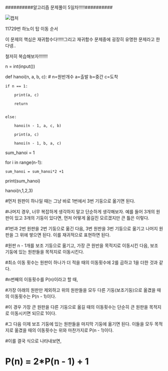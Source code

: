 ##########알고리즘 문제풀이 5일차!!!!!##########


![캡처](https://user-images.githubusercontent.com/85468215/122499281-9ceed100-d02b-11eb-900d-a287ee933adb.PNG)



11729번 하노이 탑 이동 순서 


이 문제의 핵심은 재귀함수다!!!!!그리고 재귀함수 문제중에 굉장히 유명한 문제라고 한다넹..

철저히 복습해보자!!!!!!!

n = int(input())

def hanoi(n, a, b, c):  # n=원반개수 a=출발 b=중간 c=도착
    
    if n == 1:
        
        print(a, c)
        
        return

    
    else:
        
        hanoi(n - 1, a, c, b)

        print(a, c)

        hanoi(n - 1, b, a, c)

sum_hanoi = 1

for i in range(n-1):
    
    sum_hanoi = sum_hanoi*2 +1

print(sum_hanoi)

hanoi(n,1,2,3)

#먼저 원판이 하나일 때는 그냥 바로 1번에서 3번 기둥으로 옮기면 된다.

#나머지 경우, 너무 복잡하게 생각하지 말고 단순하게 생각해보자. 예를 들어 3개의 원판이 있고 3개의 기둥이 있다면, 먼저 어떻게 옮길진 모르겠지만 큰 틀은 이렇다. 

#1번과 2번 원판을 2번 기둥으로 옮긴 다음, 3번 원판을 3번 기둥으로 옮기고 나머지 원판을 그 위에 쌓으면 된다. 이를 재귀적으로 표현하면 된다.

#원판 n - 1개를 보조 기둥으로 옮기고, 가장 큰 원반을 목적지로 이동시킨 다음, 보조 기둥에 있는 원판들을 목적지로 이동시킨다. 

#최소 이동 횟수는 원판이 하나가 더 적을 때의 이동횟수에 2를 곱하고 1을 더한 것과 같다.

#n번째의 이동횟수를 P(n)이라고 할 때,

#가장 아래의 원판만 제외하고 위의 원판들을 모두 다른 기둥(보조기둥)으로 옮겼을 때의 이동횟수는 P(n - 1)이다.

#이 경우 가장 큰 원판을 다른 기둥으로 옮길 때의 이동횟수는 단순히 큰 원판을 목적지로 이동시키면 되므로 1이다.

#그 다음 이제 보조 기둥에 있는 원판들을 마지막 기둥에 옮기면 된다. 이들을 모두 목적지로 옮겼을 때의 이동횟수는 위와 마찬가지로 P(n - 1)이다.

#이를 결국 식으로 나타내보면,

# P(n) = 2*P(n - 1) + 1

